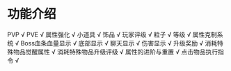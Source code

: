 # 功能介绍

PVP √
PVE √
属性强化 √
小道具 √
饰品 √
玩家评级 √
粒子 √
等级 √
属性克制系统 √
Boss血条血量显示 √
底部显示 √
聊天显示 √
伤害显示 √
升级奖励 √
消耗特殊物品觉醒属性 √
消耗特殊物品升级评级 √
属性的进阶与重置 √
点击物品执行指令 √